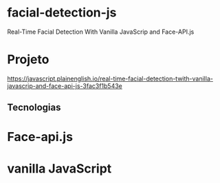 # facial-detection-js
Real-Time Facial Detection With Vanilla JavaScrip and Face-API.js

# Projeto
https://javascript.plainenglish.io/real-time-facial-detection-twith-vanilla-javascrip-and-face-api-js-3fac3f1b543e


## Tecnologias
# Face-api.js
# vanilla JavaScript